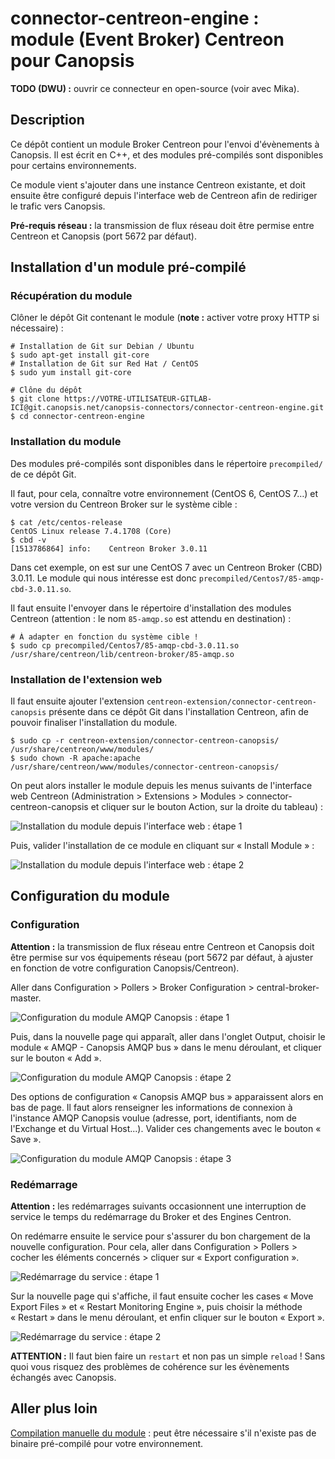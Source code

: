 # connector-centreon-engine : module (Event Broker) Centreon pour Canopsis

**TODO (DWU) :** ouvrir ce connecteur en open-source (voir avec Mika).

## Description

Ce dépôt contient un module Broker Centreon pour l'envoi d'évènements à Canopsis. Il est écrit en C++, et des modules pré-compilés sont disponibles pour certains environnements.

Ce module vient s'ajouter dans une instance Centreon existante, et doit ensuite être configuré depuis l'interface web de Centreon afin de rediriger le trafic vers Canopsis.

**Pré-requis réseau :** la transmission de flux réseau doit être permise entre Centreon et Canopsis (port 5672 par défaut).

## Installation d'un module pré-compilé

### Récupération du module

Clôner le dépôt Git contenant le module (**note :** activer votre proxy HTTP si nécessaire) :
```shell
# Installation de Git sur Debian / Ubuntu
$ sudo apt-get install git-core
# Installation de Git sur Red Hat / CentOS
$ sudo yum install git-core

# Clône du dépôt
$ git clone https://VOTRE-UTILISATEUR-GITLAB-ICI@git.canopsis.net/canopsis-connectors/connector-centreon-engine.git
$ cd connector-centreon-engine
```

### Installation du module

Des modules pré-compilés sont disponibles dans le répertoire `precompiled/` de ce dépôt Git.

Il faut, pour cela, connaître votre environnement (CentOS 6, CentOS 7…) et votre version du Centreon Broker sur le système cible :
```shell
$ cat /etc/centos-release
CentOS Linux release 7.4.1708 (Core)
$ cbd -v
[1513786864] info:    Centreon Broker 3.0.11
```

Dans cet exemple, on est sur une CentOS 7 avec un Centreon Broker (CBD) 3.0.11. Le module qui nous intéresse est donc `precompiled/Centos7/85-amqp-cbd-3.0.11.so`.

Il faut ensuite l'envoyer dans le répertoire d'installation des modules Centreon (attention : le nom `85-amqp.so` est attendu en destination) :
```shell
# À adapter en fonction du système cible !
$ sudo cp precompiled/Centos7/85-amqp-cbd-3.0.11.so /usr/share/centreon/lib/centreon-broker/85-amqp.so
```

### Installation de l'extension web

Il faut ensuite ajouter l'extension `centreon-extension/connector-centreon-canopsis` présente dans ce dépôt Git dans l'installation Centreon, afin de pouvoir finaliser l'installation du module.

```shell
$ sudo cp -r centreon-extension/connector-centreon-canopsis/ /usr/share/centreon/www/modules/
$ sudo chown -R apache:apache /usr/share/centreon/www/modules/connector-centreon-canopsis/
```

On peut alors installer le module depuis les menus suivants de l'interface web Centreon (Administration > Extensions > Modules > connector-centreon-canopsis et cliquer sur le bouton Action, sur la droite du tableau) :

![Installation du module depuis l'interface web : étape 1](img/webextension_install.png)

Puis, valider l'installation de ce module en cliquant sur « Install Module » :

![Installation du module depuis l'interface web : étape 2](img/webextension_install2.png)

## Configuration du module

### Configuration

**Attention :** la transmission de flux réseau entre Centreon et Canopsis doit être permise sur vos équipements réseau (port 5672 par défaut, à ajuster en fonction de votre configuration Canopsis/Centreon).

Aller dans Configuration > Pollers > Broker Configuration > central-broker-master.

![Configuration du module AMQP Canopsis : étape 1](img/module_parameters.png)

Puis, dans la nouvelle page qui apparaît, aller dans l'onglet Output, choisir le module « AMQP - Canopsis AMQP bus » dans le menu déroulant, et cliquer sur le bouton « Add ».

![Configuration du module AMQP Canopsis : étape 2](img/module_parameters2.png)

Des options de configuration « Canopsis AMQP bus » apparaissent alors en bas de page. Il faut alors renseigner les informations de connexion à l'instance AMQP Canopsis voulue (adresse, port, identifiants, nom de l'Exchange et du Virtual Host...). Valider ces changements avec le bouton « Save ».

![Configuration du module AMQP Canopsis : étape 3](img/module_parameters3.png)

### Redémarrage

**Attention :** les redémarrages suivants occasionnent une interruption de service le temps du redémarrage du Broker et des Engines Centron.

On redémarre ensuite le service pour s'assurer du bon chargement de la nouvelle configuration. Pour cela, aller dans Configuration > Pollers > cocher les éléments concernés > cliquer sur « Export configuration ».

![Redémarrage du service : étape 1](img/module_restart1.png)

Sur la nouvelle page qui s'affiche, il faut ensuite cocher les cases « Move Export Files » et « Restart Monitoring Engine », puis choisir la méthode « Restart » dans le menu déroulant, et enfin cliquer sur le bouton « Export ».

![Redémarrage du service : étape 2](img/module_restart1.png)

**ATTENTION :** Il faut bien faire un `restart` et non pas un simple `reload` ! Sans quoi vous risquez des problèmes de cohérence sur les évènements échangés avec Canopsis.

## Aller plus loin

[Compilation manuelle du module](Compilation-Manuelle-Module-Centreon.md) : peut être nécessaire s'il n'existe pas de binaire pré-compilé pour votre environnement.
